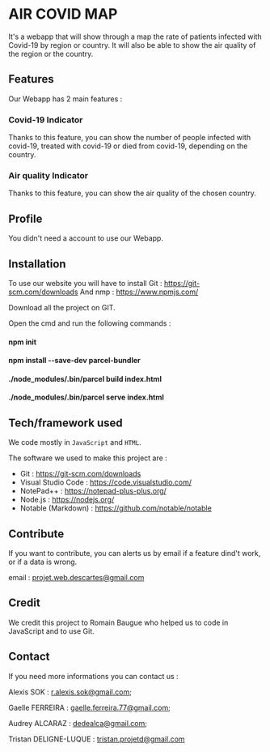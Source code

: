 # AIR COVID MAP
It's a webapp that will show through a map the rate of patients infected with Covid-19 by region or country. It will also be able to show the air quality of the region or the country.

## Features
Our Webapp has 2 main features :

### Covid-19 Indicator
Thanks to this feature, you can show the number of people infected with covid-19, treated with covid-19 or died from covid-19, depending on the country.

### Air quality Indicator
Thanks to this feature, you can show the air quality of the chosen country.


## Profile
You didn't need a account to use our Webapp.


## Installation
To use our website you will have to install Git : https://git-scm.com/downloads
And nmp : https://www.npmjs.com/

Download all the project on GIT.

Open the cmd and run the following commands :

#### npm init

#### npm install --save-dev parcel-bundler

#### ./node_modules/.bin/parcel build index.html

#### ./node_modules/.bin/parcel serve index.html




## Tech/framework used
We code mostly in `JavaScript` and `HTML`.

The software we used to make this project are :
- Git : https://git-scm.com/downloads
- Visual Studio Code : https://code.visualstudio.com/
- NotePad++ : https://notepad-plus-plus.org/
- Node.js : https://nodejs.org/
- Notable (Markdown) : https://github.com/notable/notable

## Contribute
If you want to contribute, you can alerts us by email if a feature dind't work, or if a data is wrong.

email : projet.web.descartes@gmail.com

## Credit
We credit this project to Romain Baugue who helped us to code in JavaScript and to use Git.

## Contact
If you need more informations you can contact us :

Alexis SOK : r.alexis.sok@gmail.com;

Gaelle FERREIRA : gaelle.ferreira.77@gmail.com;

Audrey ALCARAZ : dedealca@gmail.com;

Tristan DELIGNE-LUQUE : tristan.projetd@gmail.com
